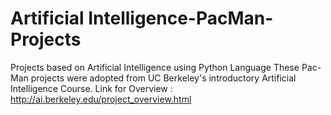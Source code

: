 # Artificial Intelligence-PacMan-Projects
Projects based on Artificial Intelligence using Python Language
These Pac-Man projects were adopted from UC Berkeley's introductory Artificial Intelligence Course.
Link for Overview : http://ai.berkeley.edu/project_overview.html

